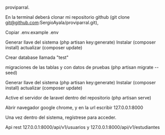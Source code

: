 proviparral.

En la terminal deberá clonar mi repositorio github (git clone git@github.com:SergioAyala/proviparral.git), 

Copiar .env.example .env 

Generar llave del sistema (php artisan key:generate) Instalar (composer install) actualizar (composer update)

Crear database llamada "test" 

migraciones de las tablas y con datos de pruebas (php artisan migrate --seed) 

Generar llave del sistema (php artisan key:generate) Instalar (composer install) actualizar (composer update)

Active el servidor de laravel dentro del repositorio (php artisan serve) 

Abrir navegador google chrome, y en la url escribir 127.0.0.1:8000 

Una vez dentro del sistema, regístrese para acceder. 

Api rest 127.0.0.1:8000/api/v1/usuarios y 127.0.0.1:8000/api/v1/estudiantes
